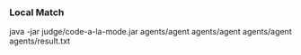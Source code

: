 ### Local Match
java -jar judge/code-a-la-mode.jar agents/agent agents/agent agents/agent agents/result.txt
